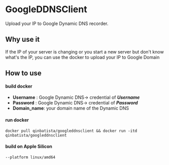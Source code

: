 # GoogleDDNSClient
Upload your IP to Google Dynamic DNS recorder.
## Why use it
If the IP of your server is changing or you start a new server but don't  know what's the IP, you can use the docker to upload your IP to Google Domain


## How to use

#### build docker
* **Username** : Google Dynamic DNS-> credential of ***Username***
* **Password** : Google Dynamic DNS-> credential of ***Password***
* **Domain_name**: your domain name of the Dynamic DNS

#### run docker

```docker run
docker pull qinbatista/googleddnsclient && docker run -itd qinbatista/googleddnsclient
```

#### build on Apple Silicon
```
--platform linux/amd64
```
